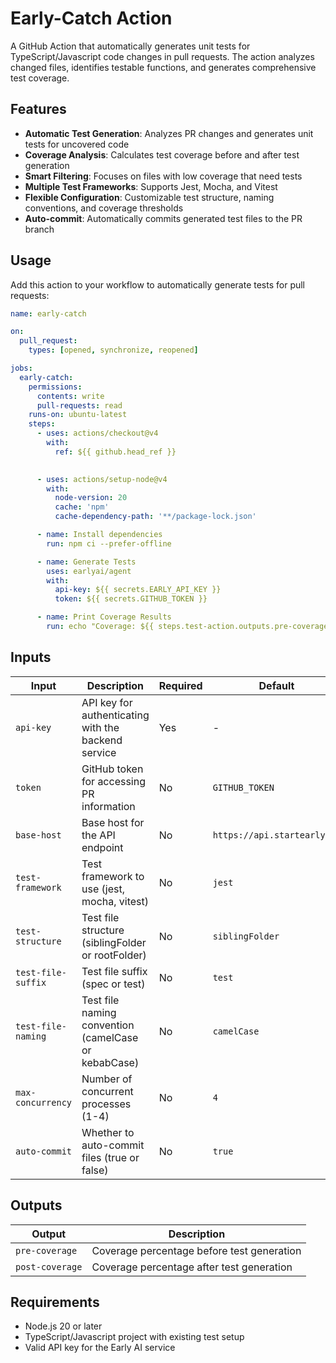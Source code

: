 # Early-Catch Action


A GitHub Action that automatically generates unit tests for TypeScript/Javascript code changes in pull requests. The action analyzes changed files, identifies testable functions, and generates comprehensive test coverage.

## Features

- **Automatic Test Generation**: Analyzes PR changes and generates unit tests for uncovered code
- **Coverage Analysis**: Calculates test coverage before and after test generation
- **Smart Filtering**: Focuses on files with low coverage that need tests
- **Multiple Test Frameworks**: Supports Jest, Mocha, and Vitest
- **Flexible Configuration**: Customizable test structure, naming conventions, and coverage thresholds
- **Auto-commit**: Automatically commits generated test files to the PR branch

## Usage

Add this action to your workflow to automatically generate tests for pull requests:

```yaml
name: early-catch

on:
  pull_request:
    types: [opened, synchronize, reopened]

jobs:
  early-catch:
    permissions:
      contents: write
      pull-requests: read
    runs-on: ubuntu-latest
    steps:
      - uses: actions/checkout@v4
        with:
          ref: ${{ github.head_ref }}
      

      - uses: actions/setup-node@v4
        with:
          node-version: 20
          cache: 'npm'
          cache-dependency-path: '**/package-lock.json'

      - name: Install dependencies
        run: npm ci --prefer-offline

      - name: Generate Tests
        uses: earlyai/agent
        with:
          api-key: ${{ secrets.EARLY_API_KEY }}
          token: ${{ secrets.GITHUB_TOKEN }}

      - name: Print Coverage Results
        run: echo "Coverage: ${{ steps.test-action.outputs.pre-coverage }}% -> ${{ steps.test-action.outputs.post-coverage }}%"
```

## Inputs

| Input | Description | Required | Default |
|-------|-------------|----------|---------|
| `api-key` | API key for authenticating with the backend service | Yes | - |
| `token` | GitHub token for accessing PR information | No | `GITHUB_TOKEN` |
| `base-host` | Base host for the API endpoint | No | `https://api.startearly.ai` |
| `test-framework` | Test framework to use (jest, mocha, vitest) | No | `jest` |
| `test-structure` | Test file structure (siblingFolder or rootFolder) | No | `siblingFolder` |
| `test-file-suffix` | Test file suffix (spec or test) | No | `test` |
| `test-file-naming` | Test file naming convention (camelCase or kebabCase) | No | `camelCase` |
| `max-concurrency` | Number of concurrent processes (1-4) | No | `4` |
| `auto-commit` | Whether to auto-commit files (true or false) | No | `true` |

## Outputs

| Output | Description |
|--------|-------------|
| `pre-coverage` | Coverage percentage before test generation |
| `post-coverage` | Coverage percentage after test generation |

## Requirements

- Node.js 20 or later
- TypeScript/Javascript project with existing test setup
- Valid API key for the Early AI service

